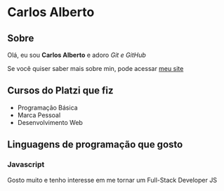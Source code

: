 # Carlos Alberto

## Sobre

Olá, eu sou **Carlos Alberto** e adoro *Git e GitHub*

Se você quiser saber mais sobre min, pode acessar [meu site](https://github.com/CarlosAlbertoTI)

## Cursos do Platzi que fiz

- Programação Básica
- Marca Pessoal
- Desenvolvimento Web


## Linguagens de programação que gosto

### Javascript

Gosto muito e tenho interesse em me tornar um Full-Stack Developer JS

